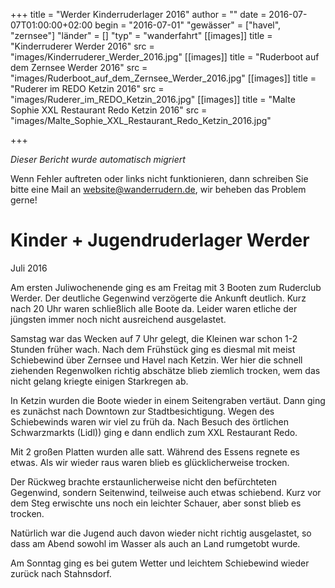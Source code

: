 +++
title = "Werder Kinderruderlager 2016"
author = ""
date = 2016-07-07T01:00:00+02:00
begin = "2016-07-01"
"gewässer" = ["havel", "zernsee"]
"länder" = []
"typ" = "wanderfahrt"
[[images]]
title = "Kinderruderer Werder 2016"
src = "images/Kinderruderer_Werder_2016.jpg"
[[images]]
title = "Ruderboot auf dem Zernsee Werder 2016"
src = "images/Ruderboot_auf_dem_Zernsee_Werder_2016.jpg"
[[images]]
title = "Ruderer im REDO Ketzin 2016"
src = "images/Ruderer_im_REDO_Ketzin_2016.jpg"
[[images]]
title = "Malte Sophie XXL Restaurant Redo Ketzin 2016"
src = "images/Malte_Sophie_XXL_Restaurant_Redo_Ketzin_2016.jpg"

+++


*Dieser Bericht wurde automatisch migriert*

Wenn Fehler auftreten oder links nicht funktionieren, dann schreiben Sie bitte eine Mail an website@wanderrudern.de, wir beheben das Problem gerne!



# Kinder + Jugendruderlager Werder


Juli 2016

Am ersten Juliwochenende ging es am Freitag mit 3 Booten zum Ruderclub Werder. Der deutliche Gegenwind verzögerte die Ankunft deutlich. Kurz nach 20 Uhr waren schließlich alle Boote da. Leider waren etliche der jüngsten immer noch nicht ausreichend ausgelastet.

Samstag war das Wecken auf 7 Uhr gelegt, die Kleinen war schon 1-2 Stunden früher wach. Nach dem Frühstück ging es diesmal mit meist Schiebewind über Zernsee und Havel nach Ketzin. Wer hier die schnell ziehenden Regenwolken richtig abschätze blieb ziemlich trocken, wem das nicht gelang kriegte einigen Starkregen ab.

In Ketzin wurden die Boote wieder in einem Seitengraben vertäut. Dann ging es zunächst nach Downtown zur Stadtbesichtigung. Wegen des Schiebewinds waren wir viel zu früh da. Nach Besuch des örtlichen Schwarzmarkts (Lidl)) ging e dann endlich zum XXL Restaurant Redo.

Mit 2 großen Platten wurden alle satt. Während des Essens regnete es etwas. Als wir wieder raus waren blieb es glücklicherweise trocken.

Der Rückweg brachte erstaunlicherweise nicht den befürchteten Gegenwind, sondern Seitenwind, teilweise auch etwas schiebend. Kurz vor dem Steg erwischte uns noch ein leichter Schauer, aber sonst blieb es trocken.

Natürlich war die Jugend auch davon wieder nicht richtig ausgelastet, so dass am Abend sowohl im Wasser als auch an Land rumgetobt wurde.

Am Sonntag ging es bei gutem Wetter und leichtem Schiebewind wieder zurück nach Stahnsdorf.